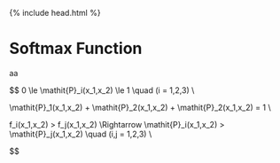 {% include head.html %}

# Softmax Function

aa

$$
0 \le \mathit{P}_i(x_1,x_2) \le 1 \quad (i = 1,2,3) \\

\mathit{P}_1(x_1,x_2) + \mathit{P}_2(x_1,x_2) + \mathit{P}_2(x_1,x_2) = 1 \\

f_i(x_1,x_2) > f_j(x_1,x_2) \Rightarrow \mathit{P}_i(x_1,x_2) > \mathit{P}_j(x_1,x_2) \quad (i,j = 1,2,3) \\

$$


